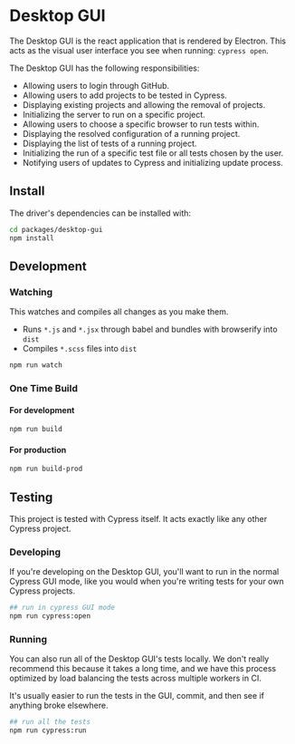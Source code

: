 # Desktop GUI

The Desktop GUI is the react application that is rendered by Electron. This acts as the visual user interface you see when running: `cypress open`.

The Desktop GUI has the following responsibilities:

- Allowing users to login through GitHub.
- Allowing users to add projects to be tested in Cypress.
- Displaying existing projects and allowing the removal of projects.
- Initializing the server to run on a specific project.
- Allowing users to choose a specific browser to run tests within.
- Displaying the resolved configuration of a running project.
- Displaying the list of tests of a running project.
- Initializing the run of a specific test file or all tests chosen by the user.
- Notifying users of updates to Cypress and initializing update process.

## Install

The driver's dependencies can be installed with:

```bash
cd packages/desktop-gui
npm install
```

## Development

### Watching

This watches and compiles all changes as you make them.

- Runs `*.js` and `*.jsx` through babel and bundles with browserify into `dist`
- Compiles `*.scss` files into `dist`

```bash
npm run watch
```

### One Time Build

#### For development

```bash
npm run build
```

#### For production

```bash
npm run build-prod
```

## Testing

This project is tested with Cypress itself. It acts exactly like any other Cypress project.

### Developing

If you're developing on the Desktop GUI, you'll want to run in the normal Cypress GUI mode, like you would when you're writing tests for your own Cypress projects.

```bash
## run in cypress GUI mode
npm run cypress:open
```

### Running

You can also run all of the Desktop GUI's tests locally. We don't really recommend this because it takes a long time, and we have this process optimized by load balancing the tests across multiple workers in CI.

It's usually easier to run the tests in the GUI, commit, and then see if anything broke elsewhere.

```bash
## run all the tests
npm run cypress:run
```
